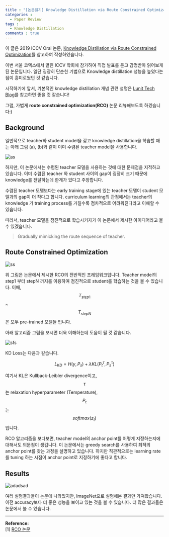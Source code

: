 ```yaml
---
title : "[논문읽기] Knowledge Distillation via Route Constrained Optimization"
categories :
  - Paper Review
tags :
  - Knowledge Distillation
comments : true
---
```

이 글은 2019 ICCV Oral 논문, [Knowledge Distillation via Route Constrained Optimization](https://arxiv.org/abs/1904.09149)를 참고하여 작성하였습니다.

이번 서울 코엑스에서 열린 ICCV 학회에 참가하여 직접 발표를 듣고 감명받아 읽어보게 된 논문입니다. 일단 굉장히 단순한 기법으로 Knowledge distillation 성능을 높였다는 점이 흥미로웠던 것 같습니다.

시작하기에 앞서, 기본적인 knowledge distillation 개념 관련 설명은 [Lunit Tech Blog](https://blog.lunit.io/2018/03/22/distilling-the-knowledge-in-a-neural-network-nips-2014-workshop/)를 참고하면 좋을 것 같습니다!

그럼, 가볍게 **route constrained optimization(RCO)** 논문 리뷰해보도록 하겠습니다:)

## Background

일반적으로 teacher와 student model을 갖고 knowledge distillation을 학습할 때는 아래 그림 (a), (b)와 같이 이미 수렴된 teacher model을 사용합니다.

![as](https://i.imgur.com/Y6kILCP.png)

하지만, 이 논문에서는 수렴된 teacher 모델을 사용하는 것에 대한 문제점을 지적하고 있습니다. 이미 수렴된 teacher 와 student 사이의 gap이 굉장히 크기 때문에 knowledge를 전달하는데 한계가 있다고 주장합니다.

수렴된 teacher 모델보다는 early training stage에 있는 teacher 모델이 student 모델과의 gap이 더 작다고 합니다. curriculum learning의 관점에서는 teacher의 knowledge 가 training process를 거칠수록 점차적으로 어려워진다라고 이해할 수 있습니다.

따라서, teacher 모델을 점진적으로 학습시키자가 이 논문에서 제시한 아이디어라고 볼 수 있겠습니다.

> Gradually mimicking the route sequence of teacher.

## Route Constrained Optimization

![ss](https://i.imgur.com/4Hmi64d.png)

위 그림은 논문에서 제시한 RCO의 전반적인 프레임워크입니다. Teacher model의 step1 부터 stepN 까지를 이용하여 점진적으로 student를 학습하는 것을 볼 수 있습니다. 이때, $$T_{step1}$$~$$T_{stepN}$$ 은 모두 pre-trained 모델들 입니다.

아래 알고리즘 그림을 보시면 더욱 이해하는데 도움이 될 것 같습니다.

![sfs](https://i.imgur.com/sjGuw09.png)

KD Loss는 다음과 같습니다.

$$
L_{KD} = H(y, P_s) + \lambda KL(P_t^\tau, P_s^\tau)
$$

여기서 KL은 Kullback-Leibler divergence이고, $$\tau$$는 relaxation hyperparameter (Temperature), $$P_t$$는 $$softmax(z_t)$$ 입니다.

RCO 알고리즘을 보다보면, teacher model의 anchor point를 어떻게 지정하는지에 대해서도 의문점이 생깁니다. 이 논문에서는 greedy search를 사용하여 최적의 anchor point를 찾는 과정을 설명하고 있습니다. 하지만 직관적으로는 learning rate를 tuning 하는 시점이 anchor point로 지정하기에 좋다고 합니다.

## Results

![adadsad](https://i.imgur.com/uqhyA9b.png)

여러 실험결과들이 논문에 나와있지만, ImageNet으로 실험해본 결과만 가져왔습니다. 이전 accuracy보다 더 좋은 성능을 보이고 있는 것을 볼 수 있습니다. 더 많은 결과들은 논문에서 볼 수 있습니다.

---

**Reference:**<br>
[1] [RCO 논문](https://arxiv.org/abs/1904.09149)<br>
